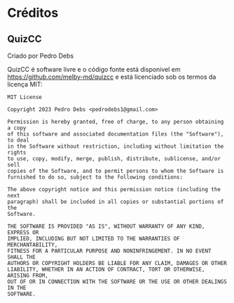 # Créditos

## QuizCC

Criado por Pedro Debs

QuizCC é software livre e o código fonte está disponivel em
<https://github.com/melby-md/quizcc> e está licenciado sob os termos da licença
MIT:

    MIT License

    Copyright 2023 Pedro Debs <pedrodebs1@gmail.com>

    Permission is hereby granted, free of charge, to any person obtaining a copy
    of this software and associated documentation files (the "Software"), to deal
    in the Software without restriction, including without limitation the rights
    to use, copy, modify, merge, publish, distribute, sublicense, and/or sell
    copies of the Software, and to permit persons to whom the Software is
    furnished to do so, subject to the following conditions:

    The above copyright notice and this permission notice (including the next
    paragraph) shall be included in all copies or substantial portions of the
    Software.

    THE SOFTWARE IS PROVIDED "AS IS", WITHOUT WARRANTY OF ANY KIND, EXPRESS OR
    IMPLIED, INCLUDING BUT NOT LIMITED TO THE WARRANTIES OF MERCHANTABILITY,
    FITNESS FOR A PARTICULAR PURPOSE AND NONINFRINGEMENT. IN NO EVENT SHALL THE
    AUTHORS OR COPYRIGHT HOLDERS BE LIABLE FOR ANY CLAIM, DAMAGES OR OTHER
    LIABILITY, WHETHER IN AN ACTION OF CONTRACT, TORT OR OTHERWISE, ARISING FROM,
    OUT OF OR IN CONNECTION WITH THE SOFTWARE OR THE USE OR OTHER DEALINGS IN THE
    SOFTWARE.


